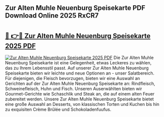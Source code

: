 ## Zur Alten Muhle Neuenburg Speisekarte PDF Download Online 2025 RxCR7

# <h2><a href="http://gc9k5j.nevu.top/?p=Zur+Alten+Muhle+Neuenburg+Speisekarte">🔗 👉🔴 Zur Alten Muhle Neuenburg Speisekarte 2025 PDF</a></h2>

[![Zur Alten Muhle Neuenburg Speisekarte 2025 PDF](https://i.imgur.com/dBaPXMq.png)](http://gc9k5j.nevu.top/?p=Zur+Alten+Muhle+Neuenburg+Speisekarte)
Die Zur Alten Muhle Neuenburg Speisekarte ist eine Gelegenheit, etwas Leckeres zu wählen, das zu Ihrem Lebensstil passt. Auf unserer Zur Alten Muhle Neuenburg Speisekarte bieten wir leichte und neue Optionen an - unser Salatbereich. Für diejenigen, die Fleisch bevorzugen, bieten wir eine Auswahl an Gerichten auf der Zur Alten Muhle Neuenburg Speisekarte an: Rindfleisch, Schweinefleisch, Huhn und Fisch. Unseren Auserwählten bieten wir Gourmet-Gerichte wie Schaschlik und Steak an, die auf einem alten Feuer zubereitet werden. Unsere Zur Alten Muhle Neuenburg Speisekarte bietet eine große Auswahl an Desserts, von klassischen Torten und Kuchen bis hin zu exquisiten Crème Brûlée und Schokoladenfuufus.
